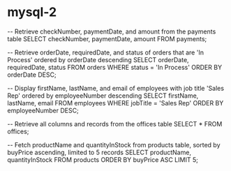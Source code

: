 # mysql-2
-- Retrieve checkNumber, paymentDate, and amount from the payments table
SELECT checkNumber, paymentDate, amount FROM payments;

-- Retrieve orderDate, requiredDate, and status of orders that are 'In Process' ordered by orderDate descending
SELECT orderDate, requiredDate, status FROM orders WHERE status = 'In Process' ORDER BY orderDate DESC;

-- Display firstName, lastName, and email of employees with job title 'Sales Rep' ordered by employeeNumber descending
SELECT firstName, lastName, email FROM employees WHERE jobTitle = 'Sales Rep' ORDER BY employeeNumber DESC;

-- Retrieve all columns and records from the offices table
SELECT * FROM offices;

-- Fetch productName and quantityInStock from products table, sorted by buyPrice ascending, limited to 5 records
SELECT productName, quantityInStock FROM products ORDER BY buyPrice ASC LIMIT 5;
